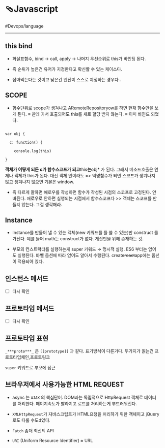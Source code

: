 # 🩴Javascript

#Devops/language


---

## this bind

* 화살표함수, bind -> call, apply -> 나머지 우선순위로 this가 바인딩 된다.

* 즉 순위가 높은건 유저가 지정한다고 확신할 수 있는 케이스다.

* 잡아먹는다는 것이고 낮은건 엔진이 스스로 지정하는 경우다..



## SCOPE

* 함수단위로 scope가 생겨나고 ARemoteRepositoryow를 하면 현재 함수만을 보게 된다. ≡ 딴데 가서 호출되어도 this를 새로 할당 받지 않는다. ≡  이미 바인드 되었다.

```

var obj {

  c: function() {

    console.log(this)

}

```

**객체가 어떻게 되든 c가 함수스코프가 되고**this**는**obj* 가 된다. 그래서 메소드호출은 언제나 객체가 this가 된다. 대신 객체 안이라도 => 익명함수가 되면 스코프가 생겨나지 않고 생겨나지 않으면 기본은 window.

* 즉 다르게 말하면 애로우를 작성하면 함수가 작성된 시점의 스코프로 고정된다. 안바뀐다. 애로우로 안하면 실행되는 시점에서 함수스코프다 >> 객체는 스코프를 만들지 않는다. 그걸 생각해라.



## Instance 

* Instance를 만들어 낼 수 있는 객체(new 키워드를 를 쓸 수 있는)만 construct 를 가진다. 예를 들어 math는 construct가 없다. 계산만을 위해 존재하는 것.

* 부모의 컨스트럭터를 실행하는게 super 키워드 → 명시적 실행. ES6 부터는 없어도 실행된다. 바벨 옵션에 따라 없어도 알아서 수행된다. create~~react~~app에는 옵션이 적용되어 있다.



## 인스턴스 메서드

-	[ ] 다시 확인

## 프로토타입 메서드

-	[ ] 다시 확인



## 프로토타입 표현

`_***proto***_` 은 `[[prototype]]` 과 같다. 표기방식이 다른거다. 두가지가 읽는건 프로토타입체인,프로토링크

`super` 키워드로 부모에 접근



## 브라우저에서 사용가능한 HTML REQUEST

* async 는 `AJAX` 의 핵심단어. DOM과는 독립적으로 HttpRequest 객체로 데이터를 처리한다. 페이지속도가 빨라지고 로드를 처리하는게 부드러워진다.

* `XMLHttpRequest`가 자바스크립트가 HTML요청을 처리하기 위한 객체이고 jQuery로도 다룰 수도d있다.

* `Fatch` 좀더 최신의 API

* `URI` (Uniform Resource Identifier) ≈ URL
